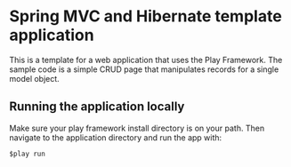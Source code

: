 # Spring MVC and Hibernate template application

This is a template for a web application that uses the Play Framework. The sample code is a simple CRUD page that manipulates records for a single model object.    

## Running the application locally

Make sure your play framework install directory is on your path. Then navigate to the application directory and run the app with:

    $play run

